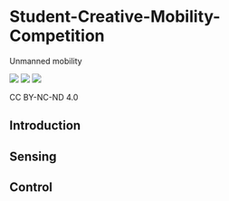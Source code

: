 # Student-Creative-Mobility-Competition
Unmanned mobility

<div align="left">
  <img src="https://img.shields.io/badge/C++-00599C?style=flat-square&logo=C%2B%2B&logoColor=white"/>
  <img src="https://img.shields.io/badge/Ubuntu-E95420?style=flat-square&logo=Ubuntu&logoColor=white"/>
  <img src="https://img.shields.io/badge/ros-%230A0FF9.svg?style=for-the-badge&logo=ros&logoColor=white"/>
</div>

CC BY-NC-ND 4.0

## Introduction
## Sensing

## Control
